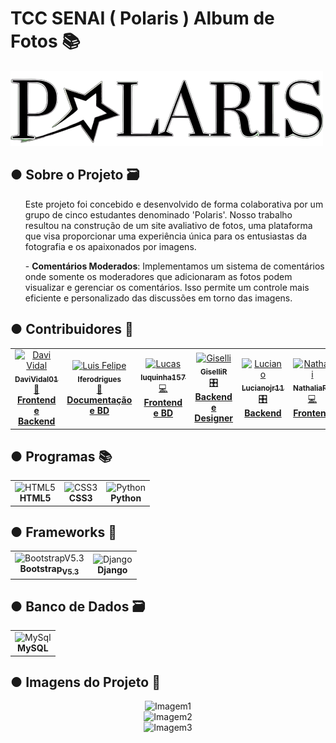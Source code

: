 <!DOCTYPE html>
<html>
    <head>
        <meta charset="UTF-8">
    </head>
    <body>
        <h1>TCC SENAI ( Polaris ) Album de Fotos 📚</h1>
        <img src="assets-README/LogoPolaris.png" alt="Logo do Polaris">
        <h2>● Sobre o Projeto 🗃️</h2>
          <list>
            <ul>
              Este projeto foi concebido e desenvolvido de forma colaborativa por um grupo de cinco estudantes denominado 'Polaris'. Nosso trabalho resultou na construção de um site avaliativo de fotos, uma plataforma que visa proporcionar uma experiência única para os entusiastas da fotografia e os apaixonados por imagens.
            </ul>
            <ul>
              - <strong>Comentários Moderados</strong>: Implementamos um sistema de comentários onde somente os moderadores que adicionaram as fotos podem visualizar e gerenciar os comentários. Isso permite um controle mais eficiente e personalizado das discussões em torno das imagens.
            </ul>
          </list>
        <h2>● Contribuidores 👥</h2>
        <table align="center" style="justify-content:center;">
          <tr>
            <td align="center"><a href="https://github.com/DaviVidal01"><img src="https://avatars.githubusercontent.com/u/118399810?v=4" width="100px;" alt="Davi Vidal"/><br /><sub><b>DaviVidal01</b></sub></a><br/><a href="https://github.com/DaviVidal01/TCC_Senai/commits?author=DaviVidal01">🎩<span><strong>Frontend e Backend</strong></span></a></td>
            <td align="center"><a href="https://github.com/lferodrigues"><img src="https://avatars.githubusercontent.com/u/65414548?v=4" width="100px;" alt="Luis Felipe"/><br /><sub><b>lferodrigues</b></sub></a><br/><a href="https://github.com/DaviVidal01/TCC_Senai/commits?author=lferodrigues">🚀<span><strong>Documentação e BD</strong></span></a></td>
            <td align="center"><a href="https://github.com/luquinha157"><img src="https://avatars.githubusercontent.com/u/131728136?v=4" width="100px;" alt="Lucas"/><br /><sub><b>luquinha157</b></sub></a><br/><a href="https://github.com/DaviVidal01/TCC_Senai/commits?author=luquinha157">💻<span><strong>Frontend e BD</strong></span></a></td>
            <td align="center"><a href="https://github.com/GiselliR"><img src="https://avatars.githubusercontent.com/u/131727965?v=4" width="100px;" alt="Giselli"/><br /><sub><b>GiselliR</b></sub></a><br/><a href="https://github.com/DaviVidal01/TCC_Senai/commits?author=GiselliR">🎛️<span><strong>Backend e Designer</strong></span></a></td>
            <td align="center"><a href="https://github.com/Lucianojr11"><img src="https://avatars.githubusercontent.com/u/131815938?v=4" width="100px;" alt="Luciano"/><br /><sub><b>Lucianojr11</b></sub></a><br/><a href="https://github.com/DaviVidal01/TCC_Senai/commits?author=Lucianojr11">🎛️<span><strong>Backend</strong></span></a></td>
            <td align="center"><a href="https://github.com/NathaliaFT"><img src="https://avatars.githubusercontent.com/u/131728233?v=4" width="100px;" alt="Nathali"/><br /><sub><b>NathaliaFT</b></sub></a><br/><a href="https://github.com/DaviVidal01/TCC_Senai/commits?author=NathaliaFT">💻<span><strong>Frontend</strong></span></a></td>
            <td align="center"><a href="https://github.com/Luisrenatou"><img src="https://avatars.githubusercontent.com/u/30247421?v=4" width="100px;" alt="Nathali"/><br /><sub><b>Luisrenatou</b></sub></a><br/><a href="https://github.com/DaviVidal01/TCC_Senai/commits?author=Luisrenatou">🎨<span><strong>Designer</strong></span></a></td>
          </tr>
        </table>
        <h2>● Programas 📚</h2>
        <table>
          <tr>
            <td align="center"><img src="https://cdn.jsdelivr.net/gh/devicons/devicon/icons/html5/html5-original-wordmark.svg" width="50px" alt="HTML5"/><br/><strong>HTML5</strong></td>
            <td align="center"><img src="https://cdn.jsdelivr.net/gh/devicons/devicon/icons/css3/css3-original-wordmark.svg" width="50px" alt="CSS3"/><br/><strong>CSS3</strong></td>
            <td align="center"><img src="https://cdn.jsdelivr.net/gh/devicons/devicon/icons/python/python-original.svg" width="50px" alt="Python"/><br/><strong>Python</strong></td>
          </tr>
        </table>
        <h2>● Frameworks 🤖</h2>
        <table>
          <tr>
            <td align="center"><img src="https://cdn.jsdelivr.net/gh/devicons/devicon/icons/bootstrap/bootstrap-original.svg" width="50px" alt="BootstrapV5.3"/><br/><strong>Bootstrap<sub>V5.3</sub></strong></td>
            <td align="center"><img src="https://cdn.jsdelivr.net/gh/devicons/devicon/icons/django/django-plain.svg" width="50px" alt="Django"/><br/><strong>Django</strong></td>
          </tr>
        </table>
        <h2>● Banco de Dados 🗃️</h2>
        <table>
          <tr>
            <td align="center"><img src="https://cdn.jsdelivr.net/gh/devicons/devicon/icons/mysql/mysql-original-wordmark.svg" width="100px" alt="MySql"/><br/><strong>MySQL</strong></td>
          </tr>
        </table>
        <h2>● Imagens do Projeto 📖</h2>
        <div style="justify-content:center;" align="center">
            <img src="" alt="Imagem1" width="500px">
            <br>
            <img src="" alt="Imagem2" width="500px">
<br>
            <img src="" alt="Imagem3" width="500px">
        </div>
    </body>
</html>
